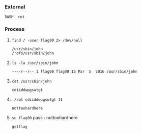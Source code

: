 ### External
```
BASH  rot
```

### Process
1. `find / -user flag00 2> /dev/null`
   ```bash
   /usr/sbin/john
   /rofs/usr/sbin/john
   ```

2. `ls -la /usr/sbin/john`
   ```bash
   ----r--r-- 1 flag00 flag00 15 Mar  5  2016 /usr/sbin/john
   ```

3. `cat /usr/sbin/john`
   ```bash
   cdiiddwpgswtgt
   ```

4. `./rot cdiiddwpgswtgt 11`
   ```bash
   nottoohardhere
   ```

5. `su flag00` pass : nottoohardhere
   ```bash
   getflag
   ```
